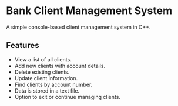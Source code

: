 # Bank Client Management System
A simple console-based client management system in C++.

## Features
  - View a list of all clients.
  - Add new clients with account details.
  - Delete existing clients.
  - Update client information.
  - Find clients by account number.
  - Data is stored in a text file.
  - Option to exit or continue managing clients.
